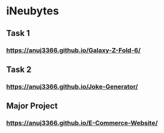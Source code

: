 # iNeubytes

## Task 1 ##
### https://anuj3366.github.io/Galaxy-Z-Fold-6/ ###

## Task 2 ##
### https://anuj3366.github.io/Joke-Generator/ ###

## Major Project ##
### https://anuj3366.github.io/E-Commerce-Website/ ###


